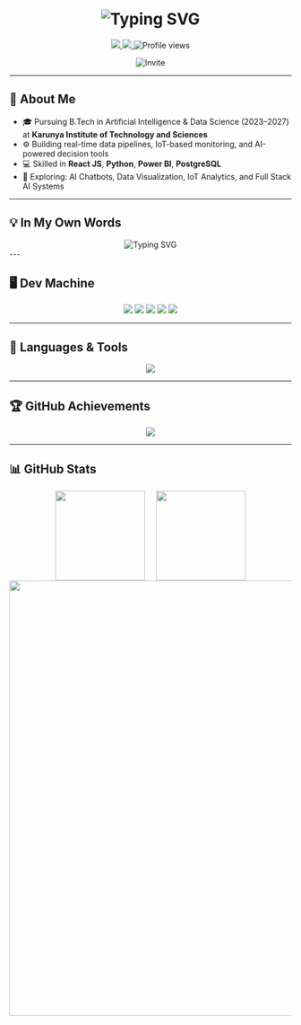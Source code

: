 <h1 align="center">
  <img src="https://readme-typing-svg.demolab.com?font=Fira+Code&size=32&pause=800&center=true&vCenter=true&width=435&lines=Hi%2C+I'm+Earnest+S.;AI+%26+Data+Enthusiast;IoT+Enthusiast+%7C" alt="Typing SVG" />
</h1>

<p align="center">
  
  <a href="https://earni.netlify.app" target="_blank">
    <img src="https://img.shields.io/badge/Portfolio-View-red?style=for-the-badge&logo=googlechrome&logoColor=white&logoWidth=32" />
  </a>
  
  <a href="https://www.linkedin.com/in/earnest-kirubakaran-oswarld-s/">
    <img src="https://img.shields.io/badge/LinkedIn-Connect-blue?style=for-the-badge&logo=linkedin&logoColor=white&logoWidth=32" />
  </a>
  
  <img src="https://komarev.com/ghpvc/?username=earnest-s&style=for-the-badge&color=green&label=Profile%20Views&logo=eye&logoColor=white&logoWidth=32" alt="Profile views" />
</p>

<p align="center">
  <img src="https://readme-typing-svg.demolab.com?font=JetBrains+Mono&size=20&duration=5000&pause=500&color=FF79C6&center=true&vCenter=true&width=600&lines=Let%27s+build+something+awesome+together!;Open+to+collabs+%26+coffee+chats+%E2%98%95" alt="Invite" />
</p>
<hr>

## 👤 About Me

- 🎓 Pursuing B.Tech in Artificial Intelligence & Data Science (2023–2027) at **Karunya Institute of Technology and Sciences**
- ⚙️ Building real-time data pipelines, IoT-based monitoring, and AI-powered decision tools
- 💻 Skilled in **React JS**, **Python**, **Power BI**, **PostgreSQL**
- 🚀 Exploring: AI Chatbots, Data Visualization, IoT Analytics, and Full Stack AI Systems

---

## 💡 In My Own Words
<div align="center">
  <img src="https://readme-typing-svg.demolab.com?font=Fira+Code&size=20&duration=4000&pause=1000&color=00FFA3&center=true&vCenter=true&width=600&lines=Turning+data+into+decisions;Building+AI+that+solves+real+problems;From+IoT+sensors+to+smart+insights" alt="Typing SVG" />
</div>
---

## 🖥️ Dev Machine

<p align="center">
  <img src="https://img.shields.io/badge/Lenovo-LOQ-E2231A?style=for-the-badge&logo=lenovo&logoColor=white" />
  <img src="https://img.shields.io/badge/Intel-Core_i7-0071C5?style=for-the-badge&logo=intel&logoColor=white" />
  <img src="https://img.shields.io/badge/NVIDIA-RTX_4050-76B900?style=for-the-badge&logo=nvidia&logoColor=white" />
  <img src="https://img.shields.io/badge/RAM-24GB_DDR5-0A66C2?style=for-the-badge" />
  <img src="https://img.shields.io/badge/OS-Windows_11-0078D4?style=for-the-badge&logo=windows&logoColor=white" /> 
</p>

---

## 🧰 Languages & Tools

<p align="center">
  <img src="https://skillicons.dev/icons?i=python,js,react,nodejs,postgresql,mongodb,html,css,vscode,github,git,powershell,arduino,raspberrypi" />
</p>

---

## 🏆 GitHub Achievements

<div align="center">
  <img src="https://github-profile-trophy.vercel.app/?username=earnest-s&theme=onedark&row=1&column=6" />
</div>

---

## 📊 GitHub Stats

<div align="center" style="display: flex; flex-wrap: wrap; justify-content: center; gap: 20px;">

  <img src="https://github-readme-stats.vercel.app/api?username=earnest-s&show_icons=true&theme=tokyonight&hide_border=true&include_all_commits=true&count_private=true&card_width=420" height="160px" />

  <img src="https://github-readme-stats.vercel.app/api/top-langs/?username=earnest-s&layout=compact&theme=tokyonight&hide_border=true&card_width=420" height="160px" />

</div>

<div align="center">
  <img src="https://github-readme-activity-graph.vercel.app/graph?username=earnest-s&theme=tokyo-night&hide_border=true&area=true&radius=16" width="775px" />
</div>
